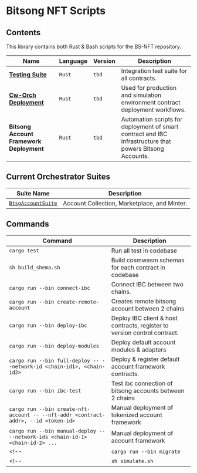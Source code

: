 # Bitsong NFT Scripts

## Contents
This library contains both Rust & Bash scripts for the BS-NFT repository.


| Name | Language | Version | Description |
|----------|----------|----------|----------|
| [**Testing Suite**](./src/test/mod.rs) | `Rust`   | `tbd`  | Integration test suite for all contracts.  |
| [**Cw-Orch Deployment** ](./src/deploy/mod.rs)  | `Rust`   | `tbd`   | Used for production and simulation environment contract deployment workflows.  |
| **Bitsong Account Framework Deployment**  | `Rust` |`tbd`  | Automation scripts for deployment of smart contract and IBC infrastructure that powers Bitsong Accounts.   |


## Current Orchestrator Suites
| Suite Name | Description |
|----------|----------|
| [`BtsgAccountSuite`](./src/deploy/bundles/account.rs#12)| Account Collection, Marketplace, and Minter. |



## Commands 
| Command | Description |
|----------|----------|
| `cargo test` | Run all test in codebase |
| `sh build_shema.sh` | Build cosmwasm schemas for each contract in codebase |
| `cargo run --bin connect-ibc` | Connect IBC between two chains. |
| `cargo run --bin create-remote-account` | Creates remote bitsong account between 2 chains |
| `cargo run --bin deploy-ibc` | Deploy IBC client & host contracts, register to version control contract. |
| `cargo run --bin deploy-modules` | Deploy default account modules & adapters |
| `cargo run --bin full-deploy -- --network-id <chain-id1>, <chain-id2>` | Deploy & register default account framework contracts. |
| `cargo run --bin ibc-test` | Test ibc connection of bitsong accounts between 2 chains |
| `cargo run --bin create-nft-account -- --nft-addr <contract-addr>, --id <token-id>` | Manual deployment of tokenized account framework |
| `cargo run --bin manual-deploy -- --network-ids <chain-id-1> <chain-id-2> ... ` | Manual deployment of account framework |
<!-- | `cargo run --bin migrate` | Test ibc connection of bitsong accounts between 2 chains | -->
<!-- | `sh simulate.sh` | Simulate bs721-bonding-curve iterations | -->